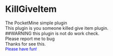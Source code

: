 # KillGiveItem
The PocketMine simple plugin<br>
This plugin is you someone killed give item plugin.<br>
##WARNING
this plugin is not do work check.<br>
Please report me to bug<br>
Thanks for see this.<br>
<font color="blue" size="2">Please have fun!</font>
